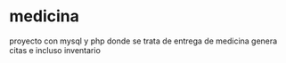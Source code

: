 # medicina
proyecto  con  mysql  y  php  donde  se  trata  de  entrega  de medicina  genera  citas  e incluso  inventario
